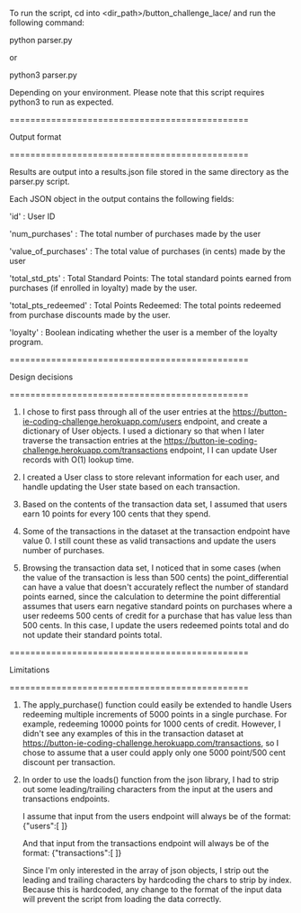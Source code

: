 To run the script, cd into <dir_path>/button_challenge_lace/ and run the following command:

python parser.py

or 

python3 parser.py

Depending on your environment. Please note that this script requires python3 to run as expected.

==============================================

Output format

==============================================

Results are output into a results.json file stored in the same directory as 
the parser.py script.

Each JSON object in the output contains the following fields:

'id' : User ID 

'num_purchases' : The total number of purchases made by the user

'value_of_purchases' : The total value of purchases (in cents) made by the user

'total_std_pts' : Total Standard Points: The total standard points earned from 
                  purchases (if enrolled in loyalty) made by the user.

'total_pts_redeemed' : Total Points Redeemed: The total points redeemed from 
                       purchase discounts made by the user.

'loyalty' : Boolean indicating whether the user is a member of the loyalty
            program.

==============================================

Design decisions

==============================================

1. I chose to first pass through all of the user entries at the 
   https://button-ie-coding-challenge.herokuapp.com/users endpoint, and create 
   a dictionary of User objects. I used a dictionary so that when I later
   traverse the transaction entries at the 
   https://button-ie-coding-challenge.herokuapp.com/transactions endpoint, I
   I can update User records with O(1) lookup time.

2. I created a User class to store relevant information for each user, and 
   handle updating the User state based on each transaction. 

3. Based on the contents of the transaction data set, I assumed that users earn
   10 points for every 100 cents that they spend.

4. Some of the transactions in the dataset at the transaction endpoint have 
   value 0. I still count these as valid transactions and update the users
   number of purchases.

5. Browsing the transaction data set, I noticed that in some cases (when the 
   value of the transaction is less than 500 cents) the point_differential can
   have a value that doesn't accurately reflect the number of standard points 
   earned, since the calculation to determine the point differential assumes 
   that users earn negative standard points on purchases where a user redeems 
   500 cents of credit for a purchase that has value less than 500 cents. In 
   this case, I update the users redeemed points total and do not update their 
   standard points total.

==============================================

Limitations

==============================================

1. The apply_purchase() function could easily be extended to handle Users 
   redeeming multiple increments of 5000 points in a single purchase. For
   example, redeeming 10000 points for 1000 cents of credit. However, I didn't
   see any examples of this in the transaction dataset at 
   https://button-ie-coding-challenge.herokuapp.com/transactions, so I chose 
   to assume that a user could apply only one 5000 point/500 cent discount per
   transaction.

2. In order to use the loads() function from the json library, I had to strip
   out some leading/trailing characters from the input at the users and
   transactions endpoints. 

   I assume that input from the users endpoint will always be of the format:
   {"users":[ <array of json objects> ]}

   And that input from the transactions endpoint will always be of the format:
   {"transactions":[ <array of json objects> ]}

   Since I'm only interested in the array of json objects, I strip out the
   leading and trailing characters by hardcoding the chars to strip by index.
   Because this is hardcoded, any change to the format of the input data will
   prevent the script from loading the data correctly.
